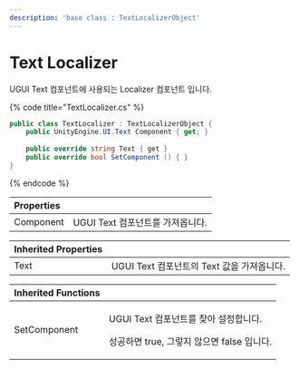 ```yaml
---
description: 'base class : TextLocalizerObject'
---
```


# Text Localizer

UGUI Text 컴포넌트에 사용되는 Localizer 컴포넌트 입니다.

{% code title="TextLocalizer.cs" %}
```csharp
public class TextLocalizer : TextLocalizerObject {
    public UnityEngine.UI.Text Component { get; }
    
    public override string Text { get }  
    public override bool SetComponent () { }
}
```
{% endcode %}

| Properties |  |
| :--- | :--- |
| Component | UGUI Text 컴포넌트를 가져옵니다. |

| Inherited Properties |  |
| :--- | :--- |
| Text | UGUI Text 컴포넌트의 Text 값을 가져옵니다. |

<table>
  <thead>
    <tr>
      <th style="text-align:left">Inherited Functions</th>
      <th style="text-align:left"></th>
    </tr>
  </thead>
  <tbody>
    <tr>
      <td style="text-align:left">SetComponent</td>
      <td style="text-align:left">
        <p>UGUI Text &#xCEF4;&#xD3EC;&#xB10C;&#xD2B8;&#xB97C; &#xCC3E;&#xC544; &#xC124;&#xC815;&#xD569;&#xB2C8;&#xB2E4;.</p>
        <p>&#xC131;&#xACF5;&#xD558;&#xBA74; true, &#xADF8;&#xB807;&#xC9C0; &#xC54A;&#xC73C;&#xBA74;
          false &#xC785;&#xB2C8;&#xB2E4;.</p>
      </td>
    </tr>
  </tbody>
</table>



